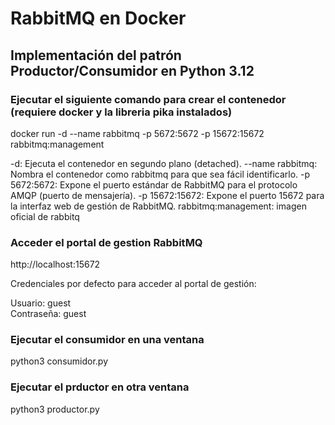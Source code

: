# RabbitMQ en Docker

## Implementación del patrón Productor/Consumidor en Python 3.12

### Ejecutar el siguiente comando para crear el contenedor (requiere docker y la libreria pika instalados)

docker run -d --name rabbitmq -p 5672:5672 -p 15672:15672 rabbitmq:management

-d: Ejecuta el contenedor en segundo plano (detached).
--name rabbitmq: Nombra el contenedor como rabbitmq para que sea fácil identificarlo.
-p 5672:5672: Expone el puerto estándar de RabbitMQ para el protocolo AMQP (puerto de mensajería).
-p 15672:15672: Expone el puerto 15672 para la interfaz web de gestión de RabbitMQ.
rabbitmq:management: imagen oficial de rabbitq

### Acceder el portal de gestion RabbitMQ

http://localhost:15672

Credenciales por defecto para acceder al portal de gestión:

Usuario: guest  
Contraseña: guest

### Ejecutar el consumidor en una ventana

python3 consumidor.py

### Ejecutar el prductor en otra ventana

python3 productor.py
